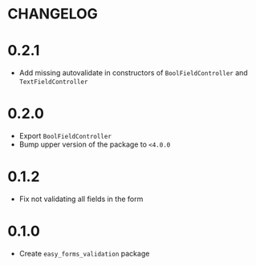 # CHANGELOG

# 0.2.1

- Add missing autovalidate in constructors of `BoolFieldController` and `TextFieldController`

# 0.2.0

- Export `BoolFieldController`
- Bump upper version of the package to `<4.0.0`

# 0.1.2

- Fix not validating all fields in the form

# 0.1.0

- Create `easy_forms_validation` package

